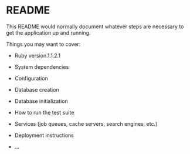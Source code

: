 # README

This README would normally document whatever steps are necessary to get the
application up and running.

Things you may want to cover:

* Ruby version.1.1.2.1

* System dependencies

* Configuration

* Database creation

* Database initialization

* How to run the test suite

* Services (job queues, cache servers, search engines, etc.)

* Deployment instructions

* ...
